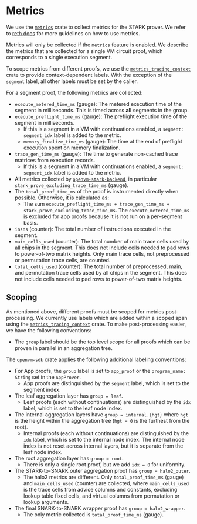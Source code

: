 # Metrics

We use the [`metrics`](https://docs.rs/metrics/latest/metrics/) crate to collect metrics for the STARK prover. We refer to [reth docs](https://github.com/paradigmxyz/reth/blob/main/docs/design/metrics.md) for more guidelines on how to use metrics.

Metrics will only be collected if the `metrics` feature is enabled.
We describe the metrics that are collected for a single VM circuit proof, which corresponds to a single execution segment.

To scope metrics from different proofs, we use the [`metrics_tracing_context`](https://docs.rs/metrics-tracing-context/latest/metrics_tracing_context/) crate to provide context-dependent labels. With the exception of the `segment` label, all other labels must be set by the caller.

For a segment proof, the following metrics are collected:

- `execute_metered_time_ms` (gauge): The metered execution time of the segment in milliseconds. This is timed across **all** segments in the group.
- `execute_preflight_time_ms` (gauge): The preflight execution time of the segment in milliseconds.
  - If this is a segment in a VM with continuations enabled, a `segment: segment_idx` label is added to the metric.
  - `memory_finalize_time_ms` (gauge): The time at the end of preflight execution spent on memory finalization.
- `trace_gen_time_ms` (gauge): The time to generate non-cached trace matrices from execution records.
  - If this is a segment in a VM with continuations enabled, a `segment: segment_idx` label is added to the metric.
- All metrics collected by [`openvm-stark-backend`](https://github.com/openvm-org/stark-backend/blob/main/docs/metrics.md), in particular `stark_prove_excluding_trace_time_ms` (gauge).
- The `total_proof_time_ms` of the proof is instrumented directly when possible. Otherwise, it is calculated as:
  - The sum `execute_preflight_time_ms + trace_gen_time_ms + stark_prove_excluding_trace_time_ms`. The `execute_metered_time_ms` is excluded for app proofs because it is not run on a per-segment basis.
- `insns` (counter): The total number of instructions executed in the segment.
- `main_cells_used` (counter): The total number of main trace cells used by all chips in the segment. This does not include cells needed to pad rows to power-of-two matrix heights. Only main trace cells, not preprocessed or permutation trace cells, are counted.
- `total_cells_used` (counter): The total number of preprocessed, main, and permutation trace cells used by all chips in the segment. This does not include cells needed to pad rows to power-of-two matrix heights.

## Scoping

As mentioned above, different proofs must be scoped for metrics post-processing. We currently use labels which are added within a scoped span using the [`metrics_tracing_context`](https://docs.rs/metrics-tracing-context/latest/metrics_tracing_context/) crate. To make post-processing easier, we have the following conventions:

- The `group` label should be the top level scope for all proofs which can be proven in parallel in an aggregation tree.

The `openvm-sdk` crate applies the following additional labeling conventions:

- For App proofs, the `group` label is set to `app_proof` or the `program_name: String` set in the `AppProver`.
  - App proofs are distinguished by the `segment` label, which is set to the segment index.
- The leaf aggregation layer has `group = leaf`.
  - Leaf proofs (each without continuations) are distinguished by the `idx` label, which is set to the leaf node index.
- The internal aggregation layers have `group = internal.{hgt}` where `hgt` is the height within the aggregation tree (`hgt = 0` is the furthest from the root).
  - Internal proofs (each without continuations) are distinguished by the `idx` label, which is set to the internal node index. The internal node index is not reset across internal layers, but it is separate from the leaf node index.
- The root aggregation layer has `group = root`.
  - There is only a single root proof, but we add `idx = 0` for uniformity.
- The STARK-to-SNARK outer aggregation proof has `group = halo2_outer`.
  - The halo2 metrics are different. Only `total_proof_time_ms` (gauge) and `main_cells_used` (counter) are collected, where `main_cells_used` is the trace cells from advice columns and constants, excluding lookup table fixed cells, and virtual columns from permutation or lookup arguments.
- The final SNARK-to-SNARK wrapper proof has `group = halo2_wrapper`.
  - The only metric collected is `total_proof_time_ms` (gauge).
